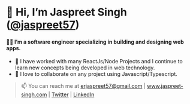 # 👋 Hi, I’m Jaspreet Singh ([@jaspreet57](https://github.com/jaspreet57))

#### 👨‍💻 I’m a software engineer specializing in building and designing web apps.

- 🌱 I have worked with many ReactJs/Node Projects and I continue to learn new concepts being developed in web technology.
- 💞️ I love to collaborate on any project using Javascript/Typescript.


> 📫 You can reach me at erjaspreet57@gmail.com | www.jaspreet-singh.com | [Twitter](https://twitter.com/erjaspreet57) | [LinkedIn](https://www.linkedin.com/in/jaspreet-singh)

<!---
jaspreet57/jaspreet57 is a ✨ special ✨ repository because its `README.md` (this file) appears on your GitHub profile.
You can click the Preview link to take a look at your changes.
--->
